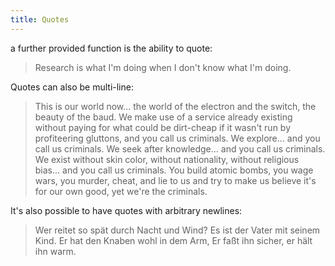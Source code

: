 ```yaml
---
title: Quotes
---
```


a further provided function is the ability to quote:

> Research is what I'm doing when I don't know what I'm doing.

Quotes can also be multi-line:

> This is our world now... the world of the electron and the switch, the
> beauty of the baud.  We make use of a service already existing without paying
> for what could be dirt-cheap if it wasn't run by profiteering gluttons, and
> you call us criminals.  We explore... and you call us criminals.  We seek
> after knowledge... and you call us criminals.  We exist without skin color,
> without nationality, without religious bias... and you call us criminals.
> You build atomic bombs, you wage wars, you murder, cheat, and lie to us
> and try to make us believe it's for our own good, yet we're the criminals.

It's also possible to have quotes with arbitrary newlines:

> Wer reitet so spät durch Nacht und Wind?
> Es ist der Vater mit seinem Kind.
> Er hat den Knaben wohl in dem Arm,
> Er faßt ihn sicher, er hält ihn warm.

